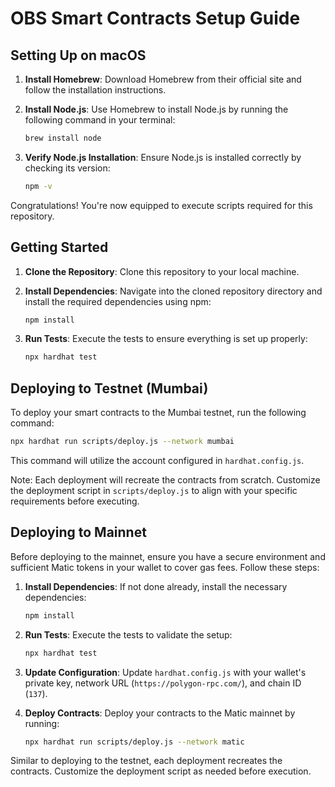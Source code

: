 # OBS Smart Contracts Setup Guide

## Setting Up on macOS

1. **Install Homebrew**: Download Homebrew from their official site and follow the installation instructions.

2. **Install Node.js**: Use Homebrew to install Node.js by running the following command in your terminal:

    ```bash
    brew install node
    ```

3. **Verify Node.js Installation**: Ensure Node.js is installed correctly by checking its version:

    ```bash
    npm -v
    ```

Congratulations! You're now equipped to execute scripts required for this repository.

## Getting Started

1. **Clone the Repository**: Clone this repository to your local machine.

2. **Install Dependencies**: Navigate into the cloned repository directory and install the required dependencies using npm:

    ```bash
    npm install
    ```

3. **Run Tests**: Execute the tests to ensure everything is set up properly:

    ```bash
    npx hardhat test
    ```

## Deploying to Testnet (Mumbai)

To deploy your smart contracts to the Mumbai testnet, run the following command:

```bash
npx hardhat run scripts/deploy.js --network mumbai
```

This command will utilize the account configured in `hardhat.config.js`.

Note: Each deployment will recreate the contracts from scratch. Customize the deployment script in `scripts/deploy.js` to align with your specific requirements before executing.

## Deploying to Mainnet

Before deploying to the mainnet, ensure you have a secure environment and sufficient Matic tokens in your wallet to cover gas fees. Follow these steps:

1. **Install Dependencies**: If not done already, install the necessary dependencies:

    ```bash
    npm install
    ```

2. **Run Tests**: Execute the tests to validate the setup:

    ```bash
    npx hardhat test
    ```

3. **Update Configuration**: Update `hardhat.config.js` with your wallet's private key, network URL (`https://polygon-rpc.com/`), and chain ID (`137`).

4. **Deploy Contracts**: Deploy your contracts to the Matic mainnet by running:

    ```bash
    npx hardhat run scripts/deploy.js --network matic
    ```

Similar to deploying to the testnet, each deployment recreates the contracts. Customize the deployment script as needed before execution.

